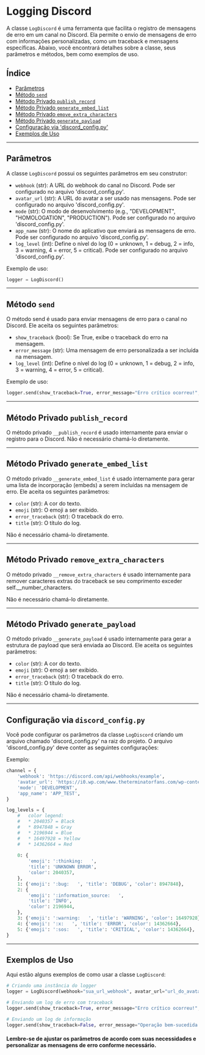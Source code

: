 # Logging Discord

A classe `LogDiscord` é uma ferramenta que facilita o registro de mensagens de erro em um canal no Discord. Ela permite o envio de mensagens de erro com informações personalizadas, como um traceback e mensagens específicas. Abaixo, você encontrará detalhes sobre a classe, seus parâmetros e métodos, bem como exemplos de uso.

## Índice

- [Parâmetros](#parâmetros)
- [Método `send`](#método-send)
- [Método Privado `publish_record`](#método-privado-publish-record)
- [Método Privado `generate_embed_list`](#método-privado-generate-embed-list)
- [Método Privado `emove_extra_characters`](#método-privado-remove-extra-characters)
- [Método Privado `generate_payload`](#método-privado-generate-payload)
- [Configuração via 'discord_config.py'](#configuração-via-discord_configpy)
- [Exemplos de Uso](#exemplos-de-uso)

---

## Parâmetros

A classe `LogDiscord` possui os seguintes parâmetros em seu construtor:

- `webhook` (str): A URL do webhook do canal no Discord. Pode ser configurado no arquivo 'discord_config.py'.
- `avatar_url` (str): A URL do avatar a ser usado nas mensagens. Pode ser configurado no arquivo 'discord_config.py'.
- `mode` (str): O modo de desenvolvimento (e.g., "DEVELOPMENT", "HOMOLOGATION", "PRODUCTION"). Pode ser configurado no arquivo 'discord_config.py'.
- `app_name` (str): O nome do aplicativo que enviará as mensagens de erro. Pode ser configurado no arquivo 'discord_config.py'.
- `log_level` (int): Define o nível do log (0 = unknown, 1 = debug, 2 = info, 3 = warning, 4 = error, 5 = critical). Pode ser configurado no arquivo 'discord_config.py'.

Exemplo de uso:

```python
logger = LogDiscord()
```

---

## Método `send`

O método send é usado para enviar mensagens de erro para o canal no Discord. Ele aceita os seguintes parâmetros:

* `show_traceback` (bool): Se True, exibe o traceback do erro na mensagem.
* `error_message` (str): Uma mensagem de erro personalizada a ser incluída na mensagem.
* `log_level` (int): Define o nível do log (0 = unknown, 1 = debug, 2 = info, 3 = warning, 4 = error, 5 = critical).

Exemplo de uso:

```python
logger.send(show_traceback=True, error_message="Erro crítico ocorreu!", log_level=5)
```

---

## Método Privado `publish_record`

O método privado `__publish_record` é usado internamente para enviar o registro para o Discord. Não é necessário chamá-lo diretamente.

---

## Método Privado `generate_embed_list`

O método privado `__generate_embed_list` é usado internamente para gerar uma lista de incorporação (embeds) a serem incluídas na mensagem de erro. Ele aceita os seguintes parâmetros:

* `color` (str): A cor do texto.
* `emoji` (str): O emoji a ser exibido.
* `error_traceback` (str): O traceback do erro.
* `title` (str): O título do log.

Não é necessário chamá-lo diretamente.

---

## Método Privado `remove_extra_characters`

O método privado `__remove_extra_characters` é usado internamente para remover caracteres extras do traceback se seu comprimento exceder self.__number_characters.

Não é necessário chamá-lo diretamente.

---

## Método Privado `generate_payload`

O método privado `__generate_payload` é usado internamente para gerar a estrutura de payload que será enviada ao Discord. Ele aceita os seguintes parâmetros:

* `color` (str): A cor do texto.
* `emoji` (str): O emoji a ser exibido.
* `error_traceback` (str): O traceback do erro.
* `title` (str): O título do log.

Não é necessário chamá-lo diretamente.

---

## Configuração via `discord_config.py`

Você pode configurar os parâmetros da classe `LogDiscord` criando um arquivo chamado 'discord_config.py' na raiz do projeto. O arquivo 'discord_config.py' deve conter as seguintes configurações:

Exemplo:

```python
channel = {
    'webhook': 'https://discord.com/api/webhooks/example',
    'avatar_url': 'https://i0.wp.com/www.theterminatorfans.com/wp-content/uploads/2012/09/the-terminator3.jpg?resize=900%2C450&ssl=1',
    'mode': 'DEVELOPMENT',
    'app_name': 'APP_TEST',
}

log_levels = {
    #   color legend:
    #   * 2040357 = Black
    #   * 8947848 = Gray
    #   * 2196944 = Blue
    #   * 16497928 = Yellow
    #   * 14362664 = Red
    
    0: {
        'emoji': ':thinking:   ',
        'title': 'UNKNOWN ERROR',
        'color': 2040357,
    },
    1: {'emoji': ':bug:   ', 'title': 'DEBUG', 'color': 8947848},
    2: {
        'emoji': ':information_source:   ',
        'title': 'INFO',
        'color': 2196944,
    },
    3: {'emoji': ':warning:   ', 'title': 'WARNING', 'color': 16497928},
    4: {'emoji': ':x:   ', 'title': 'ERROR', 'color': 14362664},
    5: {'emoji': ':sos:   ', 'title': 'CRITICAL', 'color': 14362664},
}
```

---

## Exemplos de Uso

Aqui estão alguns exemplos de como usar a classe `LogDiscord`:

```python
# Criando uma instância do logger
logger = LogDiscord(webhook="sua_url_webhook", avatar_url="url_do_avatar", mode="DEVELOPMENT", app_name="MeuApp")

# Enviando um log de erro com traceback
logger.send(show_traceback=True, error_message="Erro crítico ocorreu!", log_level=5)

# Enviando um log de informação
logger.send(show_traceback=False, error_message="Operação bem-sucedida.", log_level=2)
```

#### Lembre-se de ajustar os parâmetros de acordo com suas necessidades e personalizar as mensagens de erro conforme necessário.